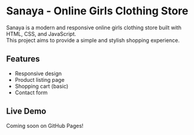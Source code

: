 # Sanaya - Online Girls Clothing Store

Sanaya is a modern and responsive online girls clothing store built with HTML, CSS, and JavaScript.  
This project aims to provide a simple and stylish shopping experience.  

## Features
- Responsive design
- Product listing page
- Shopping cart (basic)
- Contact form

## Live Demo
Coming soon on GitHub Pages!
